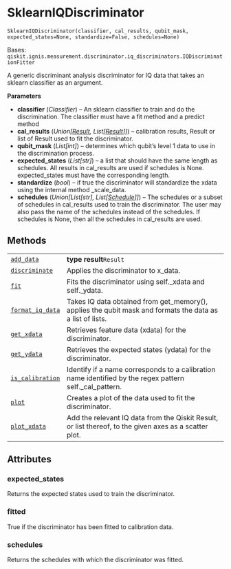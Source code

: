 # SklearnIQDiscriminator

<span id="undefined" />

`SklearnIQDiscriminator(classifier, cal_results, qubit_mask, expected_states=None, standardize=False, schedules=None)`

Bases: `qiskit.ignis.measurement.discriminator.iq_discriminators.IQDiscriminationFitter`

A generic discriminant analysis discriminator for IQ data that takes an sklearn classifier as an argument.

**Parameters**

*   **classifier** (*Classifier*) – An sklearn classifier to train and do the discrimination. The classifier must have a fit method and a predict method
*   **cal\_results** (*Union\[*[*Result*](qiskit.result.Result#qiskit.result.Result "qiskit.result.Result")*, List\[*[*Result*](qiskit.result.Result#qiskit.result.Result "qiskit.result.Result")*]]*) – calibration results, Result or list of Result used to fit the discriminator.
*   **qubit\_mask** (*List\[int]*) – determines which qubit’s level 1 data to use in the discrimination process.
*   **expected\_states** (*List\[str]*) – a list that should have the same length as schedules. All results in cal\_results are used if schedules is None. expected\_states must have the corresponding length.
*   **standardize** (*bool*) – if true the discriminator will standardize the xdata using the internal method \_scale\_data.
*   **schedules** (*Union\[List\[str], List\[*[*Schedule*](qiskit.pulse.Schedule#qiskit.pulse.Schedule "qiskit.pulse.Schedule")*]]*) – The schedules or a subset of schedules in cal\_results used to train the discriminator. The user may also pass the name of the schedules instead of the schedules. If schedules is None, then all the schedules in cal\_results are used.

## Methods

|                                                                                                                                                                                                                    |                                                                                                            |
| ------------------------------------------------------------------------------------------------------------------------------------------------------------------------------------------------------------------ | ---------------------------------------------------------------------------------------------------------- |
| [`add_data`](qiskit.ignis.measurement.SklearnIQDiscriminator.add_data#qiskit.ignis.measurement.SklearnIQDiscriminator.add_data "qiskit.ignis.measurement.SklearnIQDiscriminator.add_data")                         | **type result**`Result`                                                                                    |
| [`discriminate`](qiskit.ignis.measurement.SklearnIQDiscriminator.discriminate#qiskit.ignis.measurement.SklearnIQDiscriminator.discriminate "qiskit.ignis.measurement.SklearnIQDiscriminator.discriminate")         | Applies the discriminator to x\_data.                                                                      |
| [`fit`](qiskit.ignis.measurement.SklearnIQDiscriminator.fit#qiskit.ignis.measurement.SklearnIQDiscriminator.fit "qiskit.ignis.measurement.SklearnIQDiscriminator.fit")                                             | Fits the discriminator using self.\_xdata and self.\_ydata.                                                |
| [`format_iq_data`](qiskit.ignis.measurement.SklearnIQDiscriminator.format_iq_data#qiskit.ignis.measurement.SklearnIQDiscriminator.format_iq_data "qiskit.ignis.measurement.SklearnIQDiscriminator.format_iq_data") | Takes IQ data obtained from get\_memory(), applies the qubit mask and formats the data as a list of lists. |
| [`get_xdata`](qiskit.ignis.measurement.SklearnIQDiscriminator.get_xdata#qiskit.ignis.measurement.SklearnIQDiscriminator.get_xdata "qiskit.ignis.measurement.SklearnIQDiscriminator.get_xdata")                     | Retrieves feature data (xdata) for the discriminator.                                                      |
| [`get_ydata`](qiskit.ignis.measurement.SklearnIQDiscriminator.get_ydata#qiskit.ignis.measurement.SklearnIQDiscriminator.get_ydata "qiskit.ignis.measurement.SklearnIQDiscriminator.get_ydata")                     | Retrieves the expected states (ydata) for the discriminator.                                               |
| [`is_calibration`](qiskit.ignis.measurement.SklearnIQDiscriminator.is_calibration#qiskit.ignis.measurement.SklearnIQDiscriminator.is_calibration "qiskit.ignis.measurement.SklearnIQDiscriminator.is_calibration") | Identify if a name corresponds to a calibration name identified by the regex pattern self.\_cal\_pattern.  |
| [`plot`](qiskit.ignis.measurement.SklearnIQDiscriminator.plot#qiskit.ignis.measurement.SklearnIQDiscriminator.plot "qiskit.ignis.measurement.SklearnIQDiscriminator.plot")                                         | Creates a plot of the data used to fit the discriminator.                                                  |
| [`plot_xdata`](qiskit.ignis.measurement.SklearnIQDiscriminator.plot_xdata#qiskit.ignis.measurement.SklearnIQDiscriminator.plot_xdata "qiskit.ignis.measurement.SklearnIQDiscriminator.plot_xdata")                 | Add the relevant IQ data from the Qiskit Result, or list thereof, to the given axes as a scatter plot.     |

## Attributes

<span id="undefined" />

### expected\_states

Returns the expected states used to train the discriminator.

<span id="undefined" />

### fitted

True if the discriminator has been fitted to calibration data.

<span id="undefined" />

### schedules

Returns the schedules with which the discriminator was fitted.
